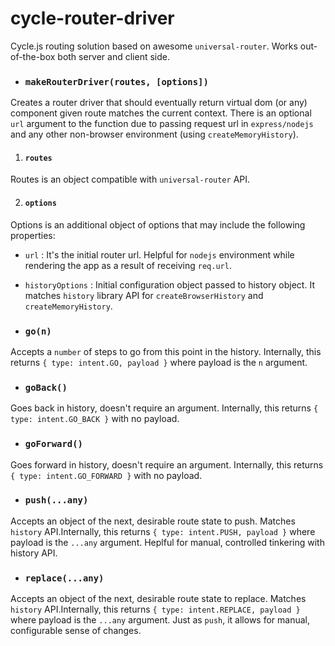 # cycle-router-driver

Cycle.js routing solution based on awesome `universal-router`. Works out-of-the-box both server and client side.

- ### `makeRouterDriver(routes, [options])`

Creates a router driver that should eventually return virtual dom (or any) component given route matches the current context. There is an optional `url` argument to the function due to passing request url in `express/nodejs` and any other non-browser environment (using `createMemoryHistory`).


1. #### `routes`

Routes is an object compatible with `universal-router` API.


2. #### `options`

Options is an additional object of options that may include the following properties:

- `url` : It's the initial router url. Helpful for `nodejs` environment while rendering the app as a result of receiving `req.url`.
- `historyOptions` : Initial configuration object passed to history object. It matches `history` library API for `createBrowserHistory` and `createMemoryHistory`.


- ### `go(n)`

Accepts a `number` of steps to go from this point in the history. Internally, this returns `{ type: intent.GO, payload }` where payload is the `n` argument.

- ### `goBack()`

Goes back in history, doesn't require an argument. Internally, this returns `{ type: intent.GO_BACK }` with no payload.

- ### `goForward()`

Goes forward in history, doesn't require an argument. Internally, this returns `{ type: intent.GO_FORWARD }` with no payload.

- ### `push(...any)`

Accepts an object of the next, desirable route state to push. Matches `history` API.Internally, this returns `{ type: intent.PUSH, payload }` where payload is the `...any` argument. Heplful for manual, controlled tinkering with history API.

- ### `replace(...any)`

Accepts an object of the next, desirable route state to replace. Matches `history` API.Internally, this returns `{ type: intent.REPLACE, payload }` where payload is the `...any` argument. Just as `push`, it allows for manual, configurable sense of changes.


